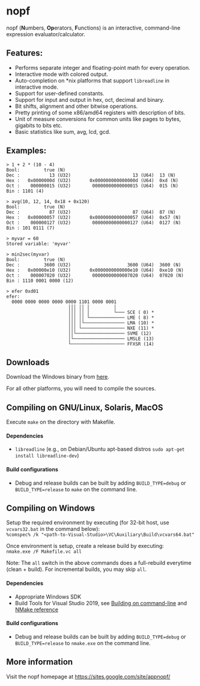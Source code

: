 # nopf

nopf (**N**umbers, **Op**erators, **F**unctions) is an interactive, command-line expression evaluator/calculator.

## Features:
* Performs separate integer and floating-point math for every operation.
* Interactive mode with colored output.
* Auto-completion on \*nix platforms that support `libreadline` in interactive mode.
* Support for user-defined constants.
* Support for input and output in hex, oct, decimal and binary.
* Bit shifts, alignment and other bitwise operations.
* Pretty printing of some x86/amd64 registers with description of bits.
* Unit of measure conversions for common units like pages to bytes, gigabits to bits etc.
* Basic statistics like sum, avg, lcd, gcd.

## Examples:
```
> 1 + 2 * (10 - 4)
Bool:         true (N)
Dec :           13 (U32)                       13 (U64)  13 (N)
Hex :   0x0000000d (U32)       0x000000000000000d (U64)  0xd (N)
Oct :    000000015 (U32)        00000000000000015 (U64)  015 (N)
Bin : 1101 (4)

> avg(10, 12, 14, 0x18 + 0x120)
Bool:         true (N)
Dec :           87 (U32)                       87 (U64)  87 (N)
Hex :   0x00000057 (U32)       0x0000000000000057 (U64)  0x57 (N)
Oct :    000000127 (U32)        00000000000000127 (U64)  0127 (N)
Bin : 101 0111 (7)

> myvar = 60
Stored variable: 'myvar'

> min2sec(myvar)
Bool:         true (N)
Dec :         3600 (U32)                     3600 (U64)  3600 (N)
Hex :   0x00000e10 (U32)       0x0000000000000e10 (U64)  0xe10 (N)
Oct :    000007020 (U32)        00000000000007020 (U64)  07020 (N)
Bin : 1110 0001 0000 (12)

> efer 0xd01
efer:
  0000 0000 0000 0000 0000 1101 0000 0001
                       │││ ││ │         │
                       │││ ││ │         └─── SCE ( 0) *
                       │││ ││ └───────────── LME ( 8) *
                       │││ │└─────────────── LMA (10) *
                       │││ └──────────────── NXE (11) *
                       ││└────────────────── SVME (12)
                       │└─────────────────── LMSLE (13)
                       └──────────────────── FFXSR (14)
```
## Downloads
Download the Windows binary from [here](https://sites.google.com/site/appnopf/downloads).

For all other platforms, you will need to compile the sources.

## Compiling on GNU/Linux, Solaris, MacOS
Execute `make` on the directory with Makefile.

#### Dependencies
* `libreadline` (e.g., on Debian/Ubuntu apt-based distros `sudo apt-get install libreadline-dev`)

#### Build configurations
* Debug and release builds can be built by adding `BUILD_TYPE=debug` or `BUILD_TYPE=release` to `make` on the command line.

## Compiling on Windows
Setup the required environment by executing (for 32-bit host, use `vcvars32.bat` in the command below):  
`%comspec% /k "<path-to-Visual-Studio>\VC\Auxiliary\Build\vcvars64.bat"`

Once environment is setup, create a release build by executing:  
`nmake.exe /F Makefile.vc all`

Note: The `all` switch in the above commands does a full-rebuild everytime (clean + build). For incremental builds, you may skip `all`.

#### Dependencies
* Appropriate Windows SDK
* Build Tools for Visual Studio 2019, see [Building on command-line](https://docs.microsoft.com/en-us/cpp/build/building-on-the-command-line?view=vs-2019) and [NMake reference](https://docs.microsoft.com/en-us/cpp/build/reference/nmake-reference?view=vs-2019)

#### Build configurations
* Debug and release builds can be built by adding `BUILD_TYPE=debug` or `BUILD_TYPE=release` to `nmake.exe` on the command line.

## More information
Visit the nopf homepage at https://sites.google.com/site/appnopf/
